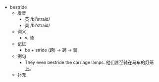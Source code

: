 - bestride
  - 发音
    - 英 /bi'straid/
    - 美 /bi'straid/
  - 词义
    - v. 骑
  - 记忆
    - be + stride (跨) → 跨 → 骑
  - 例句
    - They even bestride the carriage lamps. 他们甚至骑在马车的灯笼上。
  - 补充